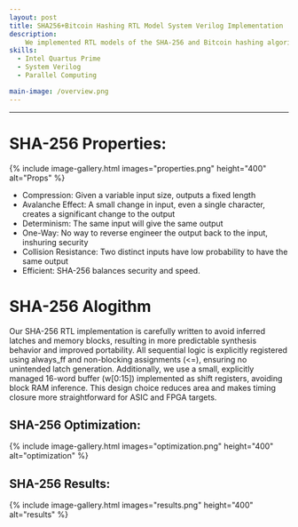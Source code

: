 ```yaml
---
layout: post
title: SHA256+Bitcoin Hashing RTL Model System Verilog Implementation 
description:  
    We implemented RTL models of the SHA-256 and Bitcoin hashing algorithms in SystemVerilog as part of a exploration into hardware design trade-offs. The goal was to compare serial and parallel implementations and understand how design choices impact key metrics like area, cycle count, and maximum operating frequency (fmax). By optimizing for each of these variables individually, we observed how improvements in one metric often came at the cost of others. This allowed us to gain insight into real-world architectural trade-offs in ASIC/FPGA design and how they apply to compute-intensive workloads like cryptographic hashing. (ECE111, Advanced Digital Design Course Project, @UC San Diego Prof. Farinaz Koushanfar) 
skills: 
  - Intel Quartus Prime
  - System Verilog
  - Parallel Computing 

main-image: /overview.png
---
```


---

# SHA-256 Properties:

{% include image-gallery.html images="properties.png" height="400" alt="Props" %}
  - Compression: Given a variable input size, outputs a fixed length
  - Avalanche Effect: A small change in input, even a single character, creates a significant change to the output
  - Determinism: The same input will give the same output
  - One-Way: No way to reverse engineer the output back to the input, inshuring security
  - Collision Resistance: Two distinct inputs have low probability to have the same output 
  - Efficient: SHA-256 balances security and speed.

# SHA-256 Alogithm 

Our SHA-256 RTL implementation is carefully written to avoid inferred latches and memory blocks, resulting in more predictable synthesis behavior and improved portability. All sequential logic is explicitly registered using always_ff and non-blocking assignments (<=), ensuring no unintended latch generation. Additionally, we use a small, explicitly managed 16-word buffer (w[0:15]) implemented as shift registers, avoiding block RAM inference. This design choice reduces area and makes timing closure more straightforward for ASIC and FPGA targets.

## SHA-256 Optimization: 

{% include image-gallery.html images="optimization.png" height="400" alt="optimization" %}

## SHA-256 Results:

{% include image-gallery.html images="results.png" height="400" alt="results" %}